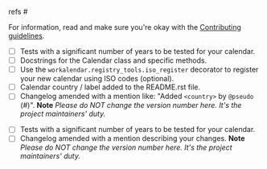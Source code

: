 refs #

<!-- if your contribution is a new calendar -->

For information, read and make sure you're okay with the [Contributing guidelines](https://github.com/novafloss/workalendar/blob/master/contributing.md#adding-new-calendars).

- [ ] Tests with a significant number of years to be tested for your calendar.
- [ ] Docstrings for the Calendar class and specific methods.
- [ ] Use the ``workalendar.registry_tools.iso_register`` decorator to register your new calendar using ISO codes (optional).
- [ ] Calendar country / label added to the README.rst file.
- [ ] Changelog amended with a mention like: "Added ``<country>`` by ``@pseudo`` (#)". **Note** *Please do NOT change the version number here. It's the project maintainers' duty.*

<!-- if your contribution is a fix -->

- [ ] Tests with a significant number of years to be tested for your calendar.
- [ ] Changelog amended with a mention describing your changes. **Note** *Please do NOT change the version number here. It's the project maintainers' duty.*

<!-- Release management

- Commit for the tag:
    - [ ] Edit version in setup.py
    - [ ] Add version in Changelog.md ; trim things
    - [ ] Push & wait for the tests to be green
    - [ ] tag me.
    - [ ] build sdist + wheel packages (``make package``)
- Back to dev commit:
    - [ ] Edit version in setup.py
    - [ ] Add the "master / nothing to see here" in Changelog.md
    - [ ] Push & wait for the tests to be green
- [ ] Merge --ff
- Github stuff
    - [ ] Push tag in Github
    - [ ] Edit release on Github using the changelog.
    - [ ] Delete branch
- [ ] upload release on PyPI using ``twine``
- [ ] (*optional*) Make feeback on the various PR or issues.

 -->
